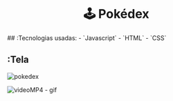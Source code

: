 <h1 align="center">
  🕹 Pokédex
</h1>
## :Tecnologias usadas:
- `Javascript`
- `HTML`
- `CSS`


## :Tela

![pokedex](https://user-images.githubusercontent.com/23708544/89828414-60129d80-db2f-11ea-94a6-d3a42ebe4194.png)

![videoMP4 - gif](https://user-images.githubusercontent.com/23708544/89829289-b502e380-db30-11ea-9265-77874cbbf637.gif)

